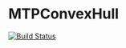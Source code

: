 # MTPConvexHull

[![Build Status](https://github.com/nt-williams/MTPConvexHull.jl/actions/workflows/CI.yml/badge.svg?branch=main)](https://github.com/nt-williams/MTPConvexHull.jl/actions/workflows/CI.yml?query=branch%3Amain)
